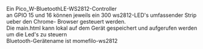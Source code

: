 Ein Pico_W-BluetoothLE-WS2812-Controller\
an GPIO 15 und 16 können jeweils ein 300 ws2812-LED's umfassender Strip ueber den Chrome- Browser gesteuert werden.\
Die main.html kann lokal auf dem Gerät gespeichert und aufgerufen werden um die Led's zu steuern\
Bluetooth-Gerätename ist momefilo-ws2812
